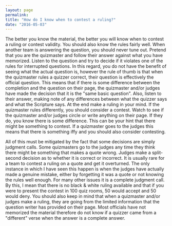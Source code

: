 ```yaml
---
layout: page
permalink: 
title: "How do I know when to contest a ruling?"
date: "2016-05-03"
---
```


The better you know the material, the better you will know when to contest a ruling or contest validity. You should also know the rules fairly well. When another team is answering the question, you should never tune out. Pretend that you are the quizmaster and follow their answer against what you have memorized. Listen to the question and try to decide if it violates one of the rules for interrupted questions. In this regard, you do not have the benefit of seeing what the actual question is, however the rule of thumb is that when the quizmaster rules a quizzer correct, their question is effectively the official question. This means that if there is some difference between the completion and the question on their page, the quizmaster and/or judges have made the decision that it is the "same basic question". Also, listen to their answer, making note of any differences between what the quizzer says and what the Scripture says. At the end make a ruling in your mind. If the quizmaster rules differently, you should consider a contest. Watch to see if the quizmaster and/or judges circle or write anything on their page. If they do, you know there is some difference. This can be your hint that there might be something to contest. If a quizmaster goes to the judges this means that there is something iffy and you should also consider contesting.

All of this must be mitigated by the fact that some decisions are simply judgment calls. Some quizmasters go to the judges any time they think there might be something that makes a quote wrong. Judges make a split-second decision as to whether it is correct or incorrect. It is usually rare for a team to contest a ruling on a quote and get it overturned. The only instance in which I have seen this happen is when the judges have actually made a genuine mistake, either by forgetting it was a quote or not knowing the rules well enough. For many other issues it is a complete judgment call. By this, I mean that there is no black & white ruling available and that if you were to present the contest in 100 quiz rooms, 50 would accept and 50 would deny. You should also keep in mind that when a quizmaster and/or judges make a ruling, they are going from the limited information that the question writer has provided on their page. Most officials have not memorized the material therefore do not know if a quizzer came from a "different" verse when the answer is a complete answer.
